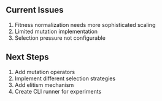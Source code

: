 ## Current Issues

1. Fitness normalization needs more sophisticated scaling
2. Limited mutation implementation
3. Selection pressure not configurable

## Next Steps
1. Add mutation operators
2. Implement different selection strategies
3. Add elitism mechanism
4. Create CLI runner for experiments
